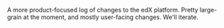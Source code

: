 A more product-focused log of changes to the edX platform. Pretty large-grain at the moment, and mostly user-facing changes. We'll iterate.